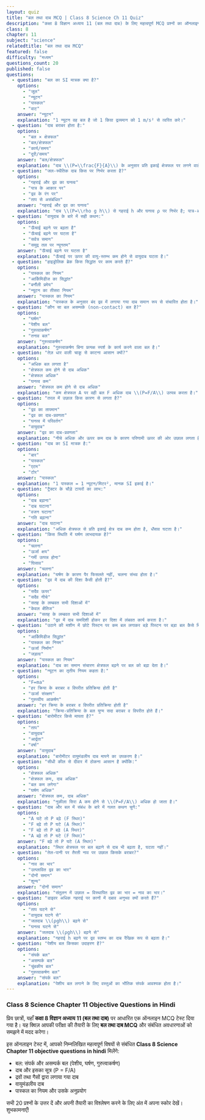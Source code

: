 ```yaml
---
layout: quiz
title: "बल तथा दाब MCQ | Class 8 Science Ch 11 Quiz"
description: "कक्षा 8 विज्ञान अध्याय 11 (बल तथा दाब) के लिए महत्वपूर्ण MCQ प्रश्नों का ऑनलाइन टेस्ट।"
class: 8
chapter: 11
subject: "science"
relatedtitle: "बल तथा दाब MCQ"
featured: false
difficulty: "मध्यम"
questions_count: 20
published: false 
questions:
  - question: "बल का SI मात्रक क्या है?"
    options:
      - "जूल"
      - "न्यूटन"
      - "पास्कल"
      - "वाट"
    answer: "न्यूटन"
    explanation: "1 न्यूटन वह बल है जो 1 किग्रा द्रव्यमान को 1 m/s² से त्वरित करे।"
  - question: "दाब बराबर होता है:"
    options:
      - "बल × क्षेत्रफल"
      - "बल/क्षेत्रफल"
      - "कार्य/समय"
      - "दूरी/समय"
    answer: "बल/क्षेत्रफल"
    explanation: "दाब \\(P=\\frac{F}{A}\\) के अनुसार प्रति इकाई क्षेत्रफल पर लगने वाले बल को दर्शाता है।"
  - question: "जल-स्थैतिक दाब किस पर निर्भर करता है?"
    options:
      - "गहराई और द्रव का घनत्व"
      - "पात्र के आकार पर"
      - "द्रव के रंग पर"
      - "ताप से असंबंधित"
    answer: "गहराई और द्रव का घनत्व"
    explanation: "दाब \\(P=\\rho g h\\) से गहराई h और घनत्व ρ पर निर्भर है; पात्र-आकार पर नहीं।"
  - question: "वायुदाब के बारे में सही कथन:"
    options:
      - "ऊँचाई बढ़ने पर बढ़ता है"
      - "ऊँचाई बढ़ने पर घटता है"
      - "सर्वत्र समान"
      - "समुद्र तल पर न्यूनतम"
    answer: "ऊँचाई बढ़ने पर घटता है"
    explanation: "ऊँचाई पर ऊपर की वायु-स्तम्भ कम होने से वायुदाब घटता है।"
  - question: "हाइड्रोलिक ब्रेक किस सिद्धांत पर काम करते हैं?"
    options:
      - "पास्कल का नियम"
      - "आर्किमिडीज का सिद्धांत"
      - "बर्नौली प्रमेय"
      - "न्यूटन का तीसरा नियम"
    answer: "पास्कल का नियम"
    explanation: "पास्कल के अनुसार बंद द्रव में लगाया गया दाब समान रूप से संचारित होता है।"
  - question: "कौन सा बल असम्पर्क (non-contact) बल है?"
    options:
      - "घर्षण"
      - "पेशीय बल"
      - "गुरुत्वाकर्षण"
      - "तनाव बल"
    answer: "गुरुत्वाकर्षण"
    explanation: "गुरुत्वाकर्षण बिना प्रत्यक्ष स्पर्श के कार्य करने वाला बल है।"
  - question: "तेज़ धार वाली चाकू से काटना आसान क्यों?"
    options:
      - "अधिक बल लगता है"
      - "क्षेत्रफल कम होने से दाब अधिक"
      - "क्षेत्रफल अधिक"
      - "घनत्व कम"
    answer: "क्षेत्रफल कम होने से दाब अधिक"
    explanation: "कम क्षेत्रफल A पर वही बल F अधिक दाब \\(P=F/A\\) उत्पन्न करता है।"
  - question: "तरल में उछाल किस कारण से लगता है?"
    options:
      - "द्रव का तापमान"
      - "द्रव का दाब-प्रवणता"
      - "घनत्व में परिवर्तन"
      - "वायुदाब"
    answer: "द्रव का दाब-प्रवणता"
    explanation: "नीचे अधिक और ऊपर कम दाब के कारण परिणामी ऊपर की ओर उछाल लगता है।"
  - question: "दाब का SI मात्रक है:"
    options:
      - "बार"
      - "पास्कल"
      - "एटम"
      - "टोर"
    answer: "पास्कल"
    explanation: "1 पास्कल = 1 न्यूटन/मिटर², मानक SI इकाई है।"
  - question: "ट्रैक्टर के चौड़े टायरों का लाभ:"
    options:
      - "दाब बढ़ाना"
      - "दाब घटाना"
      - "वजन घटाना"
      - "गति बढ़ाना"
    answer: "दाब घटाना"
    explanation: "अधिक क्षेत्रफल से प्रति इकाई क्षेत्र दाब कम होता है, धँसाव घटता है।"
  - question: "किस स्थिति में घर्षण लाभदायक है?"
    options:
      - "चलना"
      - "ऊर्जा क्षय"
      - "गर्मी उत्पन्न होना"
      - "घिसाव"
    answer: "चलना"
    explanation: "घर्षण के कारण पैर फिसलते नहीं, चलना संभव होता है।"
  - question: "द्रव में दाब की दिशा कैसी होती है?"
    options:
      - "सदैव ऊपर"
      - "सदैव नीचे"
      - "सतह के लम्बवत सभी दिशाओं में"
      - "केवल क्षैतिज"
    answer: "सतह के लम्बवत सभी दिशाओं में"
    explanation: "द्रव में दाब समदिशी होकर हर दिशा में लंबवत कार्य करता है।"
  - question: "उठाने की मशीन में छोटे पिस्टन पर कम बल लगाकर बड़े पिस्टन पर बड़ा बल कैसे मिलता है?"
    options:
      - "आर्किमिडीज सिद्धांत"
      - "पास्कल का नियम"
      - "ऊर्जा निर्माण"
      - "जड़त्व"
    answer: "पास्कल का नियम"
    explanation: "दाब का समान संचारण क्षेत्रफल बढ़ने पर बल को बढ़ा देता है।"
  - question: "न्यूटन का तृतीय नियम कहता है:"
    options:
      - "F=ma"
      - "हर क्रिया के बराबर व विपरीत प्रतिक्रिया होती है"
      - "ऊर्जा संरक्षण"
      - "गुरुत्वीय आकर्षण"
    answer: "हर क्रिया के बराबर व विपरीत प्रतिक्रिया होती है"
    explanation: "क्रिया-प्रतिक्रिया के बल युग्म सदा बराबर व विपरीत होते हैं।"
  - question: "बारोमीटर किसे मापता है?"
    options:
      - "ताप"
      - "वायुदाब"
      - "आर्द्रता"
      - "वर्षा"
    answer: "वायुदाब"
    explanation: "बारोमीटर वायुमंडलीय दाब मापने का उपकरण है।"
  - question: "सीधी कील से दीवार में ठोकना आसान है क्योंकि:"
    options:
      - "क्षेत्रफल अधिक"
      - "क्षेत्रफल कम, दाब अधिक"
      - "बल कम लगेगा"
      - "घर्षण अधिक"
    answer: "क्षेत्रफल कम, दाब अधिक"
    explanation: "नुकीला सिरा A कम होने से \\(P=F/A\\) अधिक हो जाता है।"
  - question: "दाब और बल में संबंध के बारे में गलत कथन चुनें:"
    options:
      - "A घटे तो P बढ़े (F स्थिर)"
      - "F बढ़े तो P घटे (A स्थिर)"
      - "F बढ़े तो P बढ़े (A स्थिर)"
      - "A बढ़े तो P घटे (F स्थिर)"
    answer: "F बढ़े तो P घटे (A स्थिर)"
    explanation: "स्थिर क्षेत्रफल पर बल बढ़ाने से दाब भी बढ़ता है, घटता नहीं।"
  - question: "तेल-पानी पर तैरती नाव पर उछाल किसके बराबर?"
    options:
      - "नाव का भार"
      - "उत्प्लावित द्रव का भार"
      - "दोनों समान"
      - "शून्य"
    answer: "दोनों समान"
    explanation: "संतुलन में उछाल = विस्थापित द्रव का भार = नाव का भार।"
  - question: "डाइवर अधिक गहराई पर कानों में दबाव अनुभव क्यों करते हैं?"
    options:
      - "ताप घटने से"
      - "वायुदाब घटने से"
      - "जलदाब \\(ρgh\\) बढ़ने से"
      - "घनत्व घटने से"
    answer: "जलदाब \\(ρgh\\) बढ़ने से"
    explanation: "गहराई h बढ़ने पर द्रव स्तम्भ का दाब रैखिक रूप से बढ़ता है।"
  - question: "पेशीय बल किसका उदाहरण है?"
    options:
      - "संपर्क बल"
      - "असम्पर्क बल"
      - "चुंबकीय बल"
      - "गुरुत्वाकर्षण बल"
    answer: "संपर्क बल"
    explanation: "पेशीय बल लगाने के लिए वस्तुओं का भौतिक संपर्क आवश्यक होता है।"
---
```


### Class 8 Science Chapter 11 Objective Questions in Hindi

प्रिय छात्रों, यहाँ **कक्षा 8 विज्ञान अध्याय 11 (बल तथा दाब)** पर आधारित एक ऑनलाइन MCQ टेस्ट दिया गया है। यह क्विज़ आपकी परीक्षा की तैयारी के लिए **बल तथा दाब MCQ** और संबंधित अवधारणाओं को समझने में मदद करेगा।

इस ऑनलाइन टेस्ट में, आपको निम्नलिखित महत्वपूर्ण विषयों से संबंधित **Class 8 Science Chapter 11 objective questions in hindi** मिलेंगे:
- बल: संपर्क और असम्पर्क बल (पेशीय, घर्षण, गुरुत्वाकर्षण)
- दाब और इसका सूत्र (P = F/A)
- द्रवों तथा गैसों द्वारा लगाया गया दाब
- वायुमंडलीय दाब
- पास्कल का नियम और उसके अनुप्रयोग

सभी 20 प्रश्नों के उत्तर दें और अपनी तैयारी का विश्लेषण करने के लिए अंत में अपना स्कोर देखें। शुभकामनाएँ!